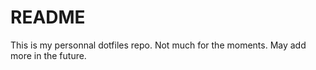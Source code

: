 # README
This is my personnal dotfiles repo. Not much for the moments. May add more in the future.

